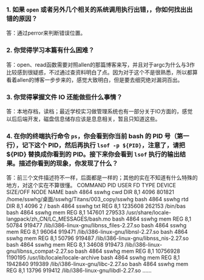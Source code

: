 ### 1. 如果 `open` 或者另外几个相关的系统调用执行出错，，你如何找出出错的原因？
答：通过perror来判断错误位置。
### 2. 你觉得学习本篇有什么困难？
答：open、read函数需要对照allen的那篇博客来写，并且对于argc为什么与3作比较感到很疑惑，不过通过查资料明白了点。因为对于这个不是很熟悉，所以都算看着allen的博客一步步来的，感觉大致明白，但是要去细究绝对漏洞百出。
### 3. 你觉得掌握文件 IO 还能做些什么事情？
答：本地存档，读档；最近学校实习做管理系统也有一部分关于IO方面的，感觉以后后端开发，磁盘信息储存应该是息息相关，暂且只知道这些。
### 4. 在你的终端执行命令 `ps`，你会看到你当前 bash 的 PID 号（第一行），记下这个 PID，然后再执行 `lsof -p ${PID}`，注意了，请把 ${PID} 替换成你看到的 PID。接下来你会看到 `lsof` 执行的输出结果。描述你看到的现象，你发现了什么？
答：前三个文件描述符不一样，后面都是一样的；其他的实在不知道有什么特殊的地方，对这个实在不算很懂。
COMMAND  PID  USER   FD   TYPE DEVICE SIZE/OFF    NODE NAME
bash    4864 sswhg  cwd    DIR    8,1     4096  801821 /home/sswhg/桌面/sswhg/Titans/003_copy/sswhg
bash    4864 sswhg  rtd    DIR    8,1     4096       2 /
bash    4864 sswhg  txt    REG    8,1  1235608  262153 /bin/bas
bash    4864 sswhg  mem    REG    8,1   147601  279533 /usr/share/locale-langpack/zh_CN/LC_MESSAGES/bash.mo
bash    4864 sswhg  mem    REG    8,1    50784  919477 /lib/i386-linux-gnu/libnss_files-2.27.so
bash    4864 sswhg  mem    REG    8,1    96064  919471 /lib/i386-linux-gnu/libnsl-2.27.so
bash    4864 sswhg  mem    REG    8,1    50796  919487 /lib/i386-linux-gnu/libnss_nis-2.27.so
bash    4864 sswhg  mem    REG    8,1    34608  919473 /lib/i386-linux-gnu/libnss_compat-2.27.so
bash    4864 sswhg  mem    REG    8,1 10756928 1190195 /usr/lib/locale/locale-archive
bash    4864 sswhg  mem    REG    8,1  1942840  919389 /lib/i386-linux-gnu/libc-2.27.so
bash    4864 sswhg  mem    REG    8,1    13796  919412 /lib/i386-linux-gnu/libdl-2.27.so
......
